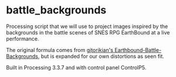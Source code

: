# battle_backgrounds
Processing script that we will use to project images inspired by the backgrounds in the battle scenes of SNES RPG EarthBound at a live performance.

The original formula comes from <a href="https://github.com/gjtorikian/Earthbound-Battle-Backgrounds">gjtorikian's Earthbound-Battle-Backgrounds</a>, but is expanded for our own distortions as seen fit.

Built in Processing 3.3.7 and with control panel ControlP5.
